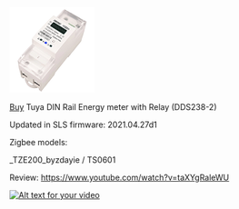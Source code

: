 ![icon](icon.png)

[Buy](http://alli.pub/5r281e) Tuya DIN Rail Energy meter with Relay (DDS238-2)


Updated in SLS firmware: 2021.04.27d1 


Zigbee models:

_TZE200_byzdayie / TS0601

Review: https://www.youtube.com/watch?v=taXYgRaleWU

[![Alt text for your video](https://img.youtube.com/vi/taXYgRaleWU/0.jpg)](https://youtu.be/taXYgRaleWU)
